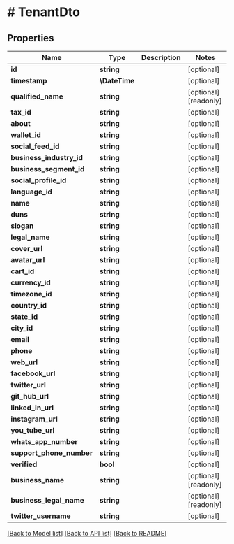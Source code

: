 # # TenantDto

## Properties

Name | Type | Description | Notes
------------ | ------------- | ------------- | -------------
**id** | **string** |  | [optional]
**timestamp** | **\DateTime** |  | [optional]
**qualified_name** | **string** |  | [optional] [readonly]
**tax_id** | **string** |  | [optional]
**about** | **string** |  | [optional]
**wallet_id** | **string** |  | [optional]
**social_feed_id** | **string** |  | [optional]
**business_industry_id** | **string** |  | [optional]
**business_segment_id** | **string** |  | [optional]
**social_profile_id** | **string** |  | [optional]
**language_id** | **string** |  | [optional]
**name** | **string** |  | [optional]
**duns** | **string** |  | [optional]
**slogan** | **string** |  | [optional]
**legal_name** | **string** |  | [optional]
**cover_url** | **string** |  | [optional]
**avatar_url** | **string** |  | [optional]
**cart_id** | **string** |  | [optional]
**currency_id** | **string** |  | [optional]
**timezone_id** | **string** |  | [optional]
**country_id** | **string** |  | [optional]
**state_id** | **string** |  | [optional]
**city_id** | **string** |  | [optional]
**email** | **string** |  | [optional]
**phone** | **string** |  | [optional]
**web_url** | **string** |  | [optional]
**facebook_url** | **string** |  | [optional]
**twitter_url** | **string** |  | [optional]
**git_hub_url** | **string** |  | [optional]
**linked_in_url** | **string** |  | [optional]
**instagram_url** | **string** |  | [optional]
**you_tube_url** | **string** |  | [optional]
**whats_app_number** | **string** |  | [optional]
**support_phone_number** | **string** |  | [optional]
**verified** | **bool** |  | [optional]
**business_name** | **string** |  | [optional] [readonly]
**business_legal_name** | **string** |  | [optional] [readonly]
**twitter_username** | **string** |  | [optional]

[[Back to Model list]](../../README.md#models) [[Back to API list]](../../README.md#endpoints) [[Back to README]](../../README.md)
